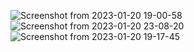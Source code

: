 
![Screenshot from 2023-01-20 19-00-58](https://user-images.githubusercontent.com/91268003/213796115-c865ce25-8159-4270-8820-c0abd8971386.png)
![Screenshot from 2023-01-20 23-08-20](https://user-images.githubusercontent.com/91268003/213796377-0abbf35f-7694-4b4a-a836-8d745dbabec2.png)
![Screenshot from 2023-01-20 19-17-45](https://user-images.githubusercontent.com/91268003/213796141-86cf199b-fb2f-4f80-9ab3-edc3d3bec99b.png)

